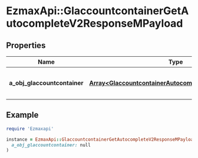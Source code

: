 # EzmaxApi::GlaccountcontainerGetAutocompleteV2ResponseMPayload

## Properties

| Name | Type | Description | Notes |
| ---- | ---- | ----------- | ----- |
| **a_obj_glaccountcontainer** | [**Array&lt;GlaccountcontainerAutocompleteElementResponse&gt;**](GlaccountcontainerAutocompleteElementResponse.md) | An array of Glaccountcontainer autocomplete element response. |  |

## Example

```ruby
require 'Ezmaxapi'

instance = EzmaxApi::GlaccountcontainerGetAutocompleteV2ResponseMPayload.new(
  a_obj_glaccountcontainer: null
)
```

